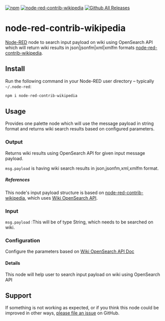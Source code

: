 [![npm](https://img.shields.io/npm/v/node-red-contrib-wikipedia.svg)](https://www.npmjs.com/package/node-red-contrib-wikipedia) [![node-red-contrib-wikipedia](https://img.shields.io/badge/Node--RED-wikipedia-brightgreen.svg)](https://flows.nodered.org/node/node-red-contrib-wikipedia) [![Github All Releases](https://img.shields.io/github/downloads/hkjang/node-red-contrib-wikipedia/total.svg)](https://github.com/hkjang/node-red-contrib-wikipedia)

# node-red-contrib-wikipedia

[Node-RED](http://nodered.org) node to search input payload on wiki using OpenSearch API which will return wiki results in json|jsonfm|xml|xmlfm formats [node-red-contrib-wikipedia](https://github.com/hkjang/node-red-contrib-wikipedia).

## Install

Run the following command in your Node-RED user directory – typically `~/.node-red`:

```bash
npm i node-red-contrib-wikipedia
```

## Usage

Provides one palette node which will use the message payload in string format and returns wiki search results based on configured parameters.

### Output

Returns wiki results using OpenSearch API for given input message payload.

`msg.payload` is having wiki search results in json,jsonfm,xml,xmlfm format.


##### References
 This node's input payload structure is based on [node-red-contrib-wikipedia](https://github.com/hkjang/node-red-contrib-wikipedia), which uses [Wiki OpenSearch API](https://www.mediawiki.org/wiki/API:Opensearch).

### Input

`msg.payload` :This will be of type String, which needs to be searched on wiki.

### Configuration

Configure the parameters based on [Wiki OpenSearch API Doc](https://www.mediawiki.org/wiki/API:Opensearch) 

#### Details
This node will help user to search input payload on wiki using OpenSearch API

## Support
If something is not working as expected, or if you think this node could be improved in other ways, [please file an issue](https://github.com/hkjang/node-red-contrib-wikipedia/issues/new) on GitHub.
